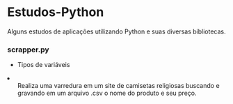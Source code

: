 # Estudos-Python
Alguns estudos de aplicações utilizando Python e suas diversas bibliotecas.

<h3><b>scrapper.py</h3></b>
<ul><li>Tipos de variáveis</li></ul>

<li><ul>Realiza uma varredura em um site de camisetas religiosas buscando e gravando em um arquivo .csv o nome do produto e seu preço.</li></ul>

